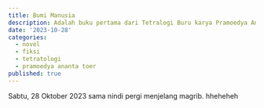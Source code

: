 ```yaml
---
title: Bumi Manusia
description: Adalah buku pertama dari Tetralogi Buru karya Pramoedya Ananta Toer yang pertama kali diterbitkan oleh Hasta Mitra pada tahun 1980.
date: '2023-10-28'
categories:
  - novel
  - fiksi
  - tetratologi
  - pramoedya ananta toer
published: true
---
```


Sabtu, 28 Oktober 2023 sama nindi pergi menjelang magrib.  hheheheh
